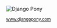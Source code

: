 
![Django Pony](source/images/pony.png "Django Pony")

<small><a href="http://www.djangopony.com/">www.djangopony.com</a>